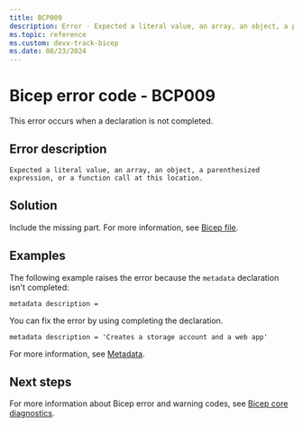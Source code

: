 ```yaml
---
title: BCP009
description: Error - Expected a literal value, an array, an object, a parenthesized expression, or a function call at this location.
ms.topic: reference
ms.custom: devx-track-bicep
ms.date: 08/23/2024
---
```


# Bicep error code - BCP009

This error occurs when a declaration is not completed.

## Error description

`Expected a literal value, an array, an object, a parenthesized expression, or a function call at this location.`

## Solution

Include the missing part.  For more information, see [Bicep file](../file.md).

## Examples

The following example raises the error because the `metadata` declaration isn't completed:

```bicep
metadata description = 
```

You can fix the error by using completing the declaration.

```bicep
metadata description = 'Creates a storage account and a web app'
```

For more information, see [Metadata](../file.md#metadata).

## Next steps

For more information about Bicep error and warning codes, see [Bicep core diagnostics](../bicep-core-diagnostics.md).

